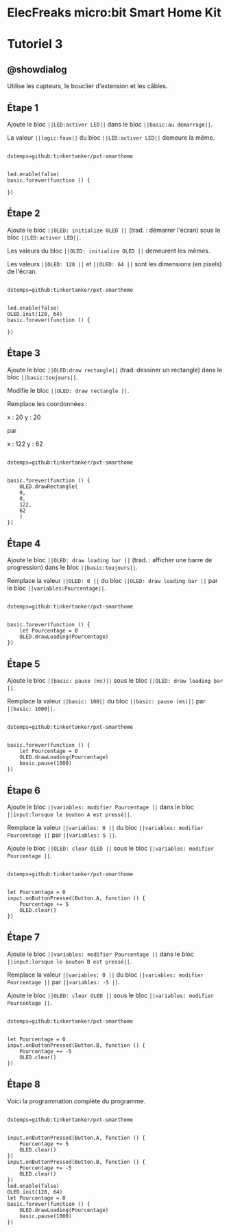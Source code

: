 # ElecFreaks micro:bit Smart Home Kit

# Tutoriel 3

## @showdialog

Utilise les capteurs, le bouclier d'extension et les câbles.

## Étape 1

Ajoute le bloc ``||LED:activer LED||`` dans le bloc ``||basic:au démarrage||``.

La valeur ``||logic:faux||`` du bloc ``||LED:activer LED||`` demeure la même.

```package

dstemps=github:tinkertanker/pxt-smarthome

```

```blocks

led.enable(false)
basic.forever(function () {
	
})

```

## Étape 2

Ajoute le bloc ``||OLED: initialize OLED ||`` (trad. : démarrer l'écran) sous le bloc ``||LED:activer LED||``.

Les valeurs du bloc ``||OLED: initialize OLED ||`` demeurent les mêmes.

Les valeurs ``||OLED: 128 ||`` et ``||OLED: 64 ||`` sont les dimensions (en pixels) de l'écran.

```package

dstemps=github:tinkertanker/pxt-smarthome

```

```blocks

led.enable(false)
OLED.init(128, 64)
basic.forever(function () {
	
})

```

## Étape 3

Ajoute le bloc ``||OLED:draw rectangle||`` (trad: dessiner un rectangle) dans le bloc ``||basic:toujours||``.

Modifie le bloc ``||OLED: draw rectangle ||``.

Remplace les coordonnées :

x : 20
y : 20

par 

x : 122
y : 62

```package

dstemps=github:tinkertanker/pxt-smarthome

```

```blocks

basic.forever(function () {
    OLED.drawRectangle(
    0,
    0,
    122,
    62
    )
})

```

## Étape 4

Ajoute le bloc ``||OLED: draw loading bar ||`` (trad. : afficher une barre de progression) dans le bloc ``||basic:toujours||``.

Remplace la valeur ``||OLED: 0 ||`` du bloc ``||OLED: draw loading bar ||`` par le bloc ``||variables:Pourcentage||``.

```package

dstemps=github:tinkertanker/pxt-smarthome

```

```blocks

basic.forever(function () {
    let Pourcentage = 0
    OLED.drawLoading(Pourcentage)
})

```

## Étape 5

Ajoute le bloc ``||basic: pause (ms)||`` sous le bloc ``||OLED: draw loading bar ||``.

Remplace la valeur  ``||basic: 100||`` du bloc ``||basic: pause (ms)||`` par ``||basic: 1000||``.

```package

dstemps=github:tinkertanker/pxt-smarthome

```

```blocks

basic.forever(function () {
    let Pourcentage = 0
    OLED.drawLoading(Pourcentage)
    basic.pause(1000)
})

```

## Étape 6

Ajoute le bloc ``||variables: modifier Pourcentage ||`` dans le bloc ``||input:lorsque le bouton A est pressé||``.

Remplace la valeur ``||variables: 0 ||`` du bloc ``||variables: modifier Pourcentage ||`` par ``||variables: 5 ||``.

Ajoute le bloc ``||OLED: clear OLED ||`` sous le bloc ``||variables: modifier Pourcentage ||``.

```package

dstemps=github:tinkertanker/pxt-smarthome

```

```blocks

let Pourcentage = 0
input.onButtonPressed(Button.A, function () {
    Pourcentage += 5
    OLED.clear()
})

```

## Étape 7

Ajoute le bloc ``||variables: modifier Pourcentage ||`` dans le bloc ``||input:lorsque le bouton B est pressé||``.

Remplace la valeur ``||variables: 0 ||`` du bloc ``||variables: modifier Pourcentage ||`` par ``||variables: -5 ||``.

Ajoute le bloc ``||OLED: clear OLED ||`` sous le bloc ``||variables: modifier Pourcentage ||``.

```package

dstemps=github:tinkertanker/pxt-smarthome

```

```blocks

let Pourcentage = 0
input.onButtonPressed(Button.B, function () {
    Pourcentage += -5
    OLED.clear()
})

```

## Étape 8

Voici la programmation complète du programme.

```package

dstemps=github:tinkertanker/pxt-smarthome

```

```blocks

input.onButtonPressed(Button.A, function () {
    Pourcentage += 5
    OLED.clear()
})
input.onButtonPressed(Button.B, function () {
    Pourcentage += -5
    OLED.clear()
})
led.enable(false)
OLED.init(128, 64)
let Pourcentage = 0
basic.forever(function () {
    OLED.drawLoading(Pourcentage)
    basic.pause(1000)
})


```
